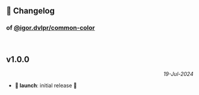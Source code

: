 ## 📒 Changelog

### of [@igor.dvlpr/common-color](https://github.com/igorskyflyer/npm-common-color)

<br>

## v1.0.0

<p align="right"><em>19-Jul-2024</em></p>

- **🚀 launch**: initial release 🎉
